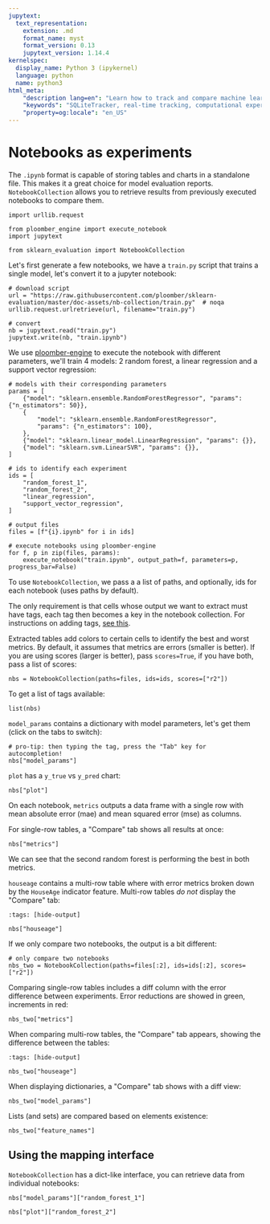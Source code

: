 ```yaml
---
jupytext:
  text_representation:
    extension: .md
    format_name: myst
    format_version: 0.13
    jupytext_version: 1.14.4
kernelspec:
  display_name: Python 3 (ipykernel)
  language: python
  name: python3
html_meta:
    "description lang=en": "Learn how to track and compare machine learning experiments using NotebookCollection. Retrieve results from previously executed notebooks to compare them in real-time."
    "keywords": "SQLiteTracker, real-time tracking, computational experiments, machine learning, Python, TensorFlow, Keras, Fashion MNIST, neural network, training, validation metrics, SQL, sklearn_evaluation"
    "property=og:locale": "en_US"
---
```


# Notebooks as experiments

The `.ipynb` format is capable of storing tables and charts in a standalone file. This makes it a great choice for model evaluation reports. `NotebookCollection` allows you to retrieve results from previously executed notebooks to compare them.

```{code-cell} ipython3
import urllib.request

from ploomber_engine import execute_notebook
import jupytext

from sklearn_evaluation import NotebookCollection
```

Let's first generate a few notebooks, we have a `train.py` script that trains a single model, let's convert it to a jupyter notebook:

```{code-cell} ipython3
# download script
url = "https://raw.githubusercontent.com/ploomber/sklearn-evaluation/master/doc-assets/nb-collection/train.py"  # noqa
urllib.request.urlretrieve(url, filename="train.py")

# convert
nb = jupytext.read("train.py")
jupytext.write(nb, "train.ipynb")
```

We use [ploomber-engine](https://github.com/ploomber/ploomber-engine) to execute the notebook with different parameters, we'll train 4 models: 2 random forest, a linear regression and a support vector regression:

```{code-cell} ipython3
# models with their corresponding parameters
params = [
    {"model": "sklearn.ensemble.RandomForestRegressor", "params": {"n_estimators": 50}},
    {
        "model": "sklearn.ensemble.RandomForestRegressor",
        "params": {"n_estimators": 100},
    },
    {"model": "sklearn.linear_model.LinearRegression", "params": {}},
    {"model": "sklearn.svm.LinearSVR", "params": {}},
]

# ids to identify each experiment
ids = [
    "random_forest_1",
    "random_forest_2",
    "linear_regression",
    "support_vector_regression",
]

# output files
files = [f"{i}.ipynb" for i in ids]

# execute notebooks using ploomber-engine
for f, p in zip(files, params):
    execute_notebook("train.ipynb", output_path=f, parameters=p, progress_bar=False)
```

To use `NotebookCollection`, we pass a a list of paths, and optionally, ids for each notebook (uses paths by default).

The only requirement is that cells whose output we want to extract must have tags, each tag then becomes a key in the notebook collection. For instructions on adding tags, [see this](https://papermill.readthedocs.io/en/latest/usage-parameterize.html).

Extracted tables add colors to certain cells to identify the best and worst metrics. By default, it assumes that metrics are errors (smaller is better). If you are using scores (larger is better), pass `scores=True`, if you have both, pass a list of scores:

```{code-cell} ipython3
nbs = NotebookCollection(paths=files, ids=ids, scores=["r2"])
```

To get a list of tags available:

```{code-cell} ipython3
list(nbs)
```

`model_params` contains a dictionary with model parameters, let's get them (click on the tabs to switch):

```{code-cell} ipython3
# pro-tip: then typing the tag, press the "Tab" key for autocompletion!
nbs["model_params"]
```

`plot` has a `y_true` vs `y_pred` chart:

```{code-cell} ipython3
nbs["plot"]
```

On each notebook, `metrics` outputs a data frame with a single row with mean absolute error (mae) and mean squared error (mse) as columns.

For single-row tables, a "Compare" tab shows all results at once:

```{code-cell} ipython3
nbs["metrics"]
```

We can see that the second random forest is performing the best in both metrics.

`houseage` contains a multi-row table where with error metrics broken down by the `HouseAge` indicator feature. Multi-row tables *do not* display the "Compare" tab:

```{code-cell} ipython3
:tags: [hide-output]

nbs["houseage"]
```

If we only compare two notebooks, the output is a bit different:

```{code-cell} ipython3
# only compare two notebooks
nbs_two = NotebookCollection(paths=files[:2], ids=ids[:2], scores=["r2"])
```

Comparing single-row tables includes a diff column with the error difference between experiments. Error reductions are showed in green, increments in red:

```{code-cell} ipython3
nbs_two["metrics"]
```

When comparing multi-row tables, the "Compare" tab appears, showing the difference between the tables:

```{code-cell} ipython3
:tags: [hide-output]

nbs_two["houseage"]
```

When displaying dictionaries, a "Compare" tab shows with a diff view:

```{code-cell} ipython3
nbs_two["model_params"]
```

Lists (and sets) are compared based on elements existence:

```{code-cell} ipython3
nbs_two["feature_names"]
```

## Using the mapping interface

`NotebookCollection` has a dict-like interface, you can retrieve data from individual notebooks:

```{code-cell} ipython3
nbs["model_params"]["random_forest_1"]
```

```{code-cell} ipython3
nbs["plot"]["random_forest_2"]
```
